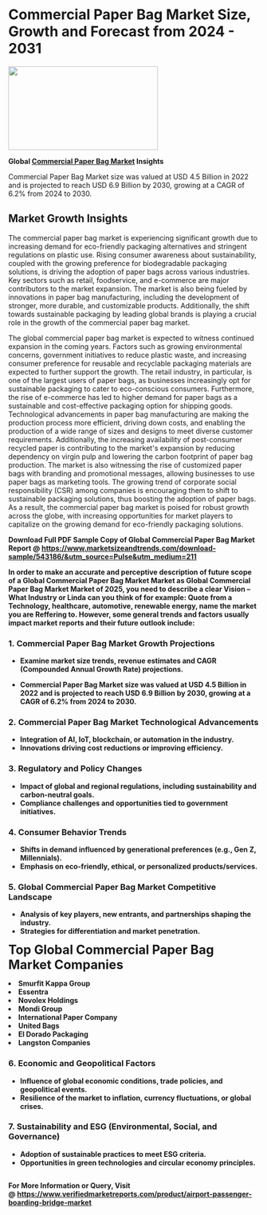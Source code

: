 <H1>Commercial Paper Bag Market Size, Growth and Forecast from 2024 - 2031</H1><img class="aligncenter size-medium wp-image-584254" src="https://thirdeyenews.in/wp-content/uploads/2024/09/Global-Market-Research-300x168.jpeg" alt="" width="300" height="168" /><p><strong>Global&nbsp;<a href="https://www.marketsizeandtrends.com/download-sample/543186/&amp;utm_source=Pulse&amp;utm_medium=211">Commercial Paper Bag Market</a> Insights</strong></p><p>Commercial Paper Bag Market size was valued at USD 4.5 Billion in 2022 and is projected to reach USD 6.9 Billion by 2030, growing at a CAGR of 6.2% from 2024 to 2030.</p><p><h2>Market Growth Insights</h2> <p>The commercial paper bag market is experiencing significant growth due to increasing demand for eco-friendly packaging alternatives and stringent regulations on plastic use. Rising consumer awareness about sustainability, coupled with the growing preference for biodegradable packaging solutions, is driving the adoption of paper bags across various industries. Key sectors such as retail, foodservice, and e-commerce are major contributors to the market expansion. The market is also being fueled by innovations in paper bag manufacturing, including the development of stronger, more durable, and customizable products. Additionally, the shift towards sustainable packaging by leading global brands is playing a crucial role in the growth of the commercial paper bag market.</p> <p><strong></strong></p> <p>The global commercial paper bag market is expected to witness continued expansion in the coming years. Factors such as growing environmental concerns, government initiatives to reduce plastic waste, and increasing consumer preference for reusable and recyclable packaging materials are expected to further support the growth. The retail industry, in particular, is one of the largest users of paper bags, as businesses increasingly opt for sustainable packaging to cater to eco-conscious consumers. Furthermore, the rise of e-commerce has led to higher demand for paper bags as a sustainable and cost-effective packaging option for shipping goods. Technological advancements in paper bag manufacturing are making the production process more efficient, driving down costs, and enabling the production of a wide range of sizes and designs to meet diverse customer requirements. Additionally, the increasing availability of post-consumer recycled paper is contributing to the market's expansion by reducing dependency on virgin pulp and lowering the carbon footprint of paper bag production. The market is also witnessing the rise of customized paper bags with branding and promotional messages, allowing businesses to use paper bags as marketing tools. The growing trend of corporate social responsibility (CSR) among companies is encouraging them to shift to sustainable packaging solutions, thus boosting the adoption of paper bags. As a result, the commercial paper bag market is poised for robust growth across the globe, with increasing opportunities for market players to capitalize on the growing demand for eco-friendly packaging solutions. <p><strong></p><p><span class=""><strong>Download Full PDF Sample Copy of Global Commercial Paper Bag Market Report</strong> @ <a href="https://www.marketsizeandtrends.com/download-sample/543186/&amp;utm_source=Pulse&amp;utm_medium=211" target="_blank">https://www.marketsizeandtrends.com/download-sample/543186/&amp;utm_source=Pulse&amp;utm_medium=211</a></span></p><p>In order to make an accurate and perceptive description of future scope of a Global&nbsp;Commercial Paper Bag Market Market as Global&nbsp;Commercial Paper Bag Market Market of 2025, you need to describe a clear Vision &ndash; What Industry or Linda can you think of for example: Quote from a Technology, healthcare, automotive, renewable energy, name the market you are Reffering to. However, some general trends and factors usually impact market reports and their future outlook include:</p><h3>1.&nbsp;<strong>Commercial Paper Bag Market Growth Projections</strong></h3><ul><li>Examine market size trends, revenue estimates and CAGR (Compounded Annual Growth Rate) projections.</li><li><p>Commercial Paper Bag Market size was valued at USD 4.5 Billion in 2022 and is projected to reach USD 6.9 Billion by 2030, growing at a CAGR of 6.2% from 2024 to 2030.</p></li></ul><h3>2.&nbsp;<strong>Commercial Paper Bag Market Technological Advancements</strong></h3><ul><li>Integration of AI, IoT, blockchain, or automation in the industry.</li><li>Innovations driving cost reductions or improving efficiency.</li></ul><h3>3.&nbsp;<strong>Regulatory and Policy Changes</strong></h3><ul><li>Impact of global and regional regulations, including sustainability and carbon-neutral goals.</li><li>Compliance challenges and opportunities tied to government initiatives.</li></ul><h3>4.&nbsp;<strong>Consumer Behavior Trends</strong></h3><ul><li>Shifts in demand influenced by generational preferences (e.g., Gen Z, Millennials).</li><li>Emphasis on eco-friendly, ethical, or personalized products/services.</li></ul><h3>5.&nbsp;<strong>Global Commercial Paper Bag Market Competitive Landscape</strong></h3><ul><li>Analysis of key players, new entrants, and partnerships shaping the industry.</li><li>Strategies for differentiation and market penetration.</li></ul><p data-pm-slice="1 1 []"><span style="color: inherit; font-family: inherit; font-size: 25px;">Top Global Commercial Paper Bag Market Companies</span></p><div class="" data-test-id=""><p><li>Smurfit Kappa Group</li><li> Essentra</li><li> Novolex Holdings</li><li> Mondi Group</li><li> International Paper Company</li><li> United Bags</li><li> El Dorado Packaging</li><li> Langston Companies</li></p></div><h3>6.&nbsp;<strong>Economic and Geopolitical Factors</strong></h3><ul><li>Influence of global economic conditions, trade policies, and geopolitical events.</li><li>Resilience of the market to inflation, currency fluctuations, or global crises.</li></ul><h3>7.&nbsp;<strong>Sustainability and ESG (Environmental, Social, and Governance)</strong></h3><ul><li>Adoption of sustainable practices to meet ESG criteria.</li><li>Opportunities in green technologies and circular economy principles.</li></ul><h2><strong style="font-size: 14px;">For More Information or Query, Visit @&nbsp;</strong><a style="background-color: #ffffff; font-size: 14px;" href="https://www.marketsizeandtrends.com/report/commercial-paper-bag-market/" target="_blank">https://www.verifiedmarketreports.com/product/airport-passenger-boarding-bridge-market</a></h2>
